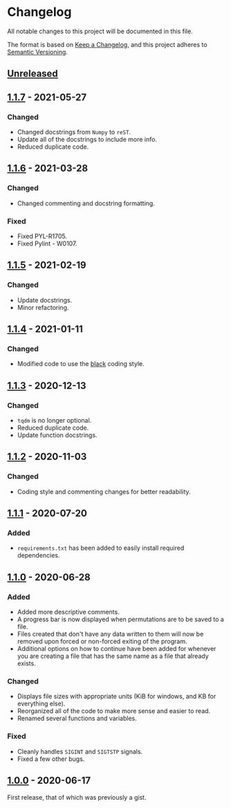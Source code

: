 # Changelog

All notable changes to this project will be documented in this file.

The format is based on [Keep a Changelog](https://keepachangelog.com/en/1.0.0/), and this project adheres to [Semantic Versioning](https://semver.org/spec/v2.0.0.html).

## [Unreleased]

## [1.1.7] - 2021-05-27

### Changed

- Changed docstrings from `Numpy` to `reST`.
- Update all of the docstrings to include more info.
- Reduced duplicate code.

## [1.1.6] - 2021-03-28

### Changed

- Changed commenting and docstring formatting.

### Fixed

- Fixed PYL-R1705.
- Fixed Pylint - W0107.

## [1.1.5] - 2021-02-19


### Changed

- Update docstrings.
- Minor refactoring.

## [1.1.4] - 2021-01-11

### Changed

- Modified code to use the [black](https://github.com/psf/black) coding style.

## [1.1.3] - 2020-12-13

### Changed

- `tqdm` is no longer optional.
- Reduced duplicate code.
- Update function docstrings.

## [1.1.2] - 2020-11-03

### Changed

- Coding style and commenting changes for better readability.

## [1.1.1] - 2020-07-20

### Added

- `requirements.txt` has been added to easily install required dependencies.

## [1.1.0] - 2020-06-28

### Added

- Added more descriptive comments.
- A progress bar is now displayed when permutations are to be saved to a file.
- Files created that don't have any data written to them will now be removed upon forced or non-forced exiting of the program.
- Additional options on how to continue have been added for whenever you are creating a file that has the same name as a file that already exists.

### Changed

- Displays file sizes with appropriate units (KiB for windows, and KB for everything else).
- Reorganized all of the code to make more sense and easier to read.
- Renamed several functions and variables.

### Fixed

- Cleanly handles `SIGINT` and `SIGTSTP` signals.
- Fixed a few other bugs.

## [1.0.0] - 2020-06-17

First release, that of which was previously a gist.

[unreleased]: https://github.com/StrangeRanger/string-permutation/compare/v1.1.7...HEAD
[1.1.7]: https://github.com/StrangeRanger/string-permutation/releases/tag/v1.1.7
[1.1.6]: https://github.com/StrangeRanger/string-permutation/releases/tag/v1.1.6
[1.1.5]: https://github.com/StrangeRanger/string-permutation/releases/tag/v1.1.5
[1.1.4]: https://github.com/StrangeRanger/string-permutation/releases/tag/v1.1.4
[1.1.3]: https://github.com/StrangeRanger/string-permutation/releases/tag/v1.1.3
[1.1.2]: https://github.com/StrangeRanger/string-permutation/releases/tag/v1.1.2
[1.1.1]: https://github.com/StrangeRanger/string-permutation/releases/tag/v1.1.1
[1.1.0]: https://github.com/StrangeRanger/string-permutation/releases/tag/v1.1.0
[1.0.0]: https://github.com/StrangeRanger/string-permutation/releases/tag/v1.0.0
